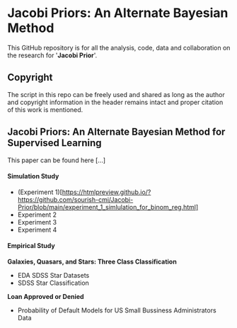 # Jacobi Priors: An Alternate Bayesian Method 

This GitHub repository is for all the analysis, code, data and collaboration on the research for '**Jacobi Prior**'.


## Copyright

The script in this repo can be freely used and shared as long as the author and copyright information in the header remains intact and proper citation of this work is mentioned.

## Jacobi Priors: An Alternate Bayesian Method for Supervised Learning

This paper can be found here [...]

#### Simulation Study

+ (Experiment 1)[https://htmlpreview.github.io/?https://github.com/sourish-cmi/Jacobi-Prior/blob/main/experiment_1_simlulation_for_binom_reg.html]
+ Experiment 2
+ Experiment 3
+ Experiment 4

#### Empirical Study

**Galaxies, Quasars, and Stars: Three Class Classification**

+ EDA SDSS Star Datasets 
+ SDSS Star Classification

**Loan Approved or Denied**

+ Probability of Default Models for US Small Bussiness Administrators Data



